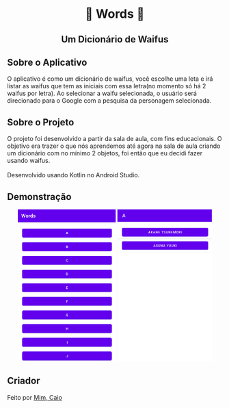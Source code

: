 <h1 align="center"><b>📖 Words 📖</b></h1>
<h2 align="center">Um Dicionário de Waifus</h2>
<h2>Sobre o Aplicativo</h2>
O aplicativo é como um dicionário de waifus, você escolhe uma leta e irá listar as waifus que tem as iniciais com essa letra(no momento só há 2 waifus por letra).
Ao selecionar a waifu selecionada, o usuário será direcionado para o Google com a pesquisa da personagem selecionada.
<h2>Sobre o Projeto</h2>
O projeto foi desenvolvido a partir da sala de aula, com fins educacionais. O objetivo era trazer o que nós aprendemos até agora na sala de aula criando um dicionário com no mínimo 2 objetos,
foi então que eu decidi fazer usando waifus.
<br><br>
Desenvolvido usando Kotlin no Android Studio.
<h2>Demonstração</h2>
<div align="center">
  <img src="img/menu.png">
  <img src="img/a.png" height="356px">
</div>
<h2>Criador</h2>
Feito por <a href="https://github.com/Caioaraujo48">Mim, Caio</a>
